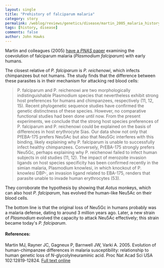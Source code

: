 ```yaml
---
layout: single 
title: "Prehistory of falciparum malaria" 
category: story
permalink: /weblog/reviews/genetics/disease/martin_2005_malaria_history.html
tags: [history, disease] 
comments: false 
author: John Hawks 
---
```



<p>
Martin and colleagues (2005) <a href="http://www.pnas.org/cgi/content/full/102/36/12819">have a <i>PNAS</i> paper</a> examining the coevolution of falciparum malaria (<i>Plasmodium falciparum</i>) with early humans. 
</p>

<p>
The closest relative of <i>P. falciparum</i> is <i>P. reichenowi</i>, which infects chimpanzees but not humans. The study finds that the difference between these parasites is in their mechanism for attacking red blood cells: 
</p>

<blockquote>P. falciparum and P. reichenowi are two morphologically indistinguishable Plasmodium species that nevertheless exhibit strong host preferences for humans and chimpanzees, respectively (11, 12, 15). Recent phylogenetic sequence studies have confirmed the genetic distinctness of these species. However, no comparative functional studies had been done until now. From the present experiments, we conclude that the strong host species preferences of P. falciparum and P. reichenowi could be explained on the basis of differences in host erythrocyte Sias. Our data show not only that PfEBA-175 prefers Neu5Ac but also that Neu5Gc interferes with this binding, likely explaining why P. falciparum is unable to successfully infect healthy chimpanzees. Conversely, PrEBA-175 strongly prefers Neu5Gc, perhaps explaining why P. reichenowi failed to infect human subjects in old studies (11, 12). The impact of merozoite invasion ligands on host species specificity has been confirmed recently in the simian malaria, Plasmodium knowlesi, in which knockout of P. knowlesi DBP-, an invasion ligand related to EBA-175, renders that parasite unable to invade human erythrocytes (53).</blockquote>

<p>
They corroborate the hypothesis by showing that <i>Aotus</i> monkeys, which can also host <i>P. falciparum</i>, has evolved the human-like Neu5Ac on their blood cells. 
</p>

<p>
The bottom line is that the original loss of Neu5Gc in humans probably was a malaria defense, dating to around 3 million years ago. Later, a new strain of <i>Plasmodium</i> evolved the capacity to attack Neu5Ac effectively; this strain became today's <i>P. falciparum</i>. 
</p>

<h4>References:</h4>

<p class="cite">Martin MJ, Rayner JC, Gagneux P, Barnwell JW, Varki A. 2005. Evolution of human-chimpanzee differences in malaria susceptibility: relationship to human genetic loss of <i>N</i>-glycolylneuraminic acid. Proc Nat Acad Sci USA 102:12819-12824. <a href="http://www.pnas.org/cgi/content/full/102/36/12819">Full text online</a></p>

